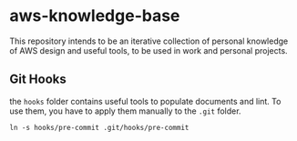# aws-knowledge-base

This repository intends to be an iterative collection of personal knowledge of AWS design and useful tools, to be used in work and personal projects.

## Git Hooks
the `hooks` folder contains useful tools to populate documents and lint. To use them, you have to apply them manually to the `.git` folder.
```
ln -s hooks/pre-commit .git/hooks/pre-commit
```
